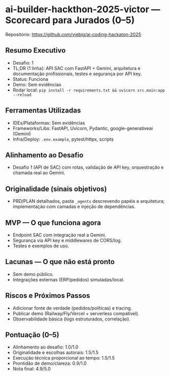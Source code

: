 # ai-builder-hackthon-2025-victor — Scorecard para Jurados (0–5)

Repositório: https://github.com/viebig/ai-coding-hackaton-2025


## Resumo Executivo
- Desafio: 1
- TL;DR (1 linha): API SAC com FastAPI + Gemini, arquitetura e documentação profissionais, testes e segurança por API key.
- Status: Funciona
- Demo: Sem evidências
- Rodar local: `pip install -r requirements.txt && uvicorn src.main:app --reload`

## Ferramentas Utilizadas
- IDEs/Plataformas: Sem evidências
- Frameworks/Libs: FastAPI, Uvicorn, Pydantic, google-generativeai (Gemini)
- Infra/Deploy: `.env.example`, pytest/httpx, scripts

## Alinhamento ao Desafio
- Desafio 1 (API de SAC) com rotas, validação de API key, orquestração e chamada real ao Gemini.

## Originalidade (sinais objetivos)
- PRD/PLAN detalhados, pasta `_agents` descrevendo papéis e arquitetura; implementação com camadas e injeção de dependências.

## MVP — O que funciona agora
- Endpoint SAC com integração real a Gemini.
- Segurança via API key e middlewares de CORS/log.
- Testes e exemplos de uso.

## Lacunas — O que não está pronto
- Sem demo público.
- Integrações externas (ERP/pedidos) simuladas/local.

## Riscos e Próximos Passos
- Adicionar fonte de verdade (pedidos/políticas) e tracing.
- Publicar demo (Railway/Fly/Vercel + serverless compatível).
- Observabilidade básica (logs estruturados, correlação).

## Pontuação (0–5)
- Alinhamento ao desafio: 1.0/1.0
- Originalidade e escolhas autorais: 1.5/1.5
- Execução técnica proporcional ao tempo: 1.5/1.5
- Prontidão de demo/clareza: 0.9/1.0
- Nota final: 4.9/5.0

